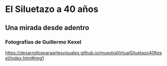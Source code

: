 ﻿# El Siluetazo a 40 años
## Una mirada desde adentro
### Fotografías de Guillermo Kexel

https://desarrollosparaartesvisuales.github.io/muestraVirtualSiluetazo40Kexel/index.html#img1